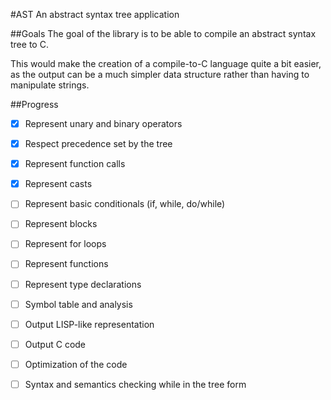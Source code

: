 #AST
An abstract syntax tree application

##Goals
The goal of the library is to be able to compile an abstract syntax tree to C.

This would make the creation of a compile-to-C language quite a bit easier, as the output can be a much simpler data structure rather than having to manipulate strings.

##Progress

- [x] Represent unary and binary operators

- [x] Respect precedence set by the tree

- [x] Represent function calls

- [x] Represent casts

- [ ] Represent basic conditionals (if, while, do/while)

- [ ] Represent blocks

- [ ] Represent for loops

- [ ] Represent functions

- [ ] Represent type declarations

- [ ] Symbol table and analysis

- [ ] Output LISP-like representation

- [ ] Output C code

- [ ] Optimization of the code

- [ ] Syntax and semantics checking while in the tree form
